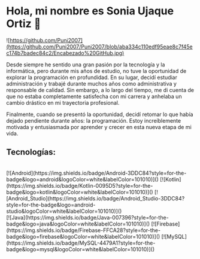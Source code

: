 # Hola, mi nombre es Sonia Ujaque Ortiz 👋

![https://github.com/Puni2007](https://github.com/Puni2007/Puni2007/blob/aba334c110edf95eae8c7f45ec174b7badec84c2/Encabezado%20GitHub.jpg)

Desde siempre he sentido una gran pasión por la tecnología y la informática, pero durante mis años de estudio, no tuve la oportunidad de explorar la programación en profundidad. En su lugar, decidí estudiar administración y trabajé durante muchos años como administrativa y responsable de calidad. Sin embargo, a lo largo del tiempo, me di cuenta de que no estaba completamente satisfecha con mi carrera y anhelaba un cambio drástico en mi trayectoria profesional. 

Finalmente, cuando se presentó la oportunidad, decidí retomar lo que había dejado pendiente durante años: la programación. Estoy increíblemente motivada y entusiasmada por aprender y crecer en esta nueva etapa de mi vida.

## Tecnologías:

</br>
[![Android](https://img.shields.io/badge/Android-3DDC84?style=for-the-badge&logo=android&logoColor=white&labelColor=101010)]()
[![Kotlin](https://img.shields.io/badge/Kotlin-0095D5?style=for-the-badge&logo=kotlin&logoColor=white&labelColor=101010)]()
[![Android_Studio](https://img.shields.io/badge/Android_Studio-3DDC84?style=for-the-badge&logo=android-studio&logoColor=white&labelColor=101010)]()
</br>
[![Java](https://img.shields.io/badge/Java-007396?style=for-the-badge&logo=java&logoColor=white&labelColor=101010)]()
[![Firebase](https://img.shields.io/badge/Firebase-FFCA28?style=for-the-badge&logo=firebase&logoColor=white&labelColor=101010)]()
[![MySQL](https://img.shields.io/badge/MySQL-4479A1?style=for-the-badge&logo=mysql&logoColor=white&labelColor=101010)]()




<!--
**Puni2007/Puni2007** is a ✨ _special_ ✨ repository because its `README.md` (this file) appears on your GitHub profile.

Here are some ideas to get you started:

- 🔭 I’m currently working on ...
- 🌱 I’m currently learning ...
- 👯 I’m looking to collaborate on ...
- 🤔 I’m looking for help with ...
- 💬 Ask me about ...
- 📫 How to reach me: ...
- 😄 Pronouns: ...
- ⚡ Fun fact: ...
-->
